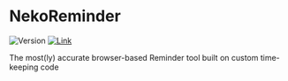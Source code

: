 # NekoReminder

![Version](https://img.shields.io/badge/stable-1.4.0-green.svg)
[![Link](https://img.shields.io/badge/https://-www.mitsunee.com-555555.svg?colorA=55DD88)](https://www.mitsunee.com/nekoreminder)

The most(ly) accurate browser-based Reminder tool built on custom time-keeping code